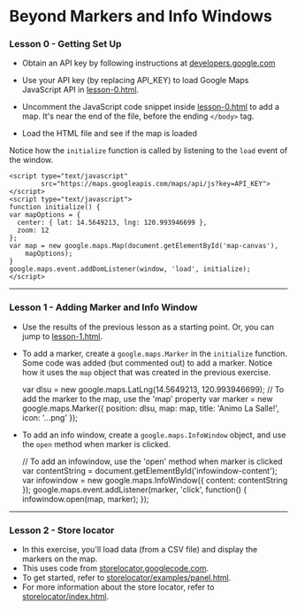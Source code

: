 # Beyond Markers and Info Windows

### Lesson 0 - Getting Set Up

- Obtain an API key by following instructions at [developers.google.com](https://developers.google.com/maps/documentation/javascript/tutorial#api_key)
- Use your API key (by replacing API_KEY) to load Google Maps JavaScript API in [lesson-0.html](./lesson-0.html).

    <script type="text/javascript"
            src="https://maps.googleapis.com/maps/api/js?key= **API_KEY** "></script>

- Uncomment the JavaScript code snippet inside [lesson-0.html](./lesson-0.html) to add a map. It's near the end of the file, before the ending `</body>` tag.
- Load the HTML file and see if the map is loaded

Notice how the `initialize` function is called by listening to the `load` event of the window.

    <script type="text/javascript"
            src="https://maps.googleapis.com/maps/api/js?key=API_KEY"></script>
    <script type="text/javascript">
    function initialize() {
    var mapOptions = {
      center: { lat: 14.5649213, lng: 120.993946699 },
      zoom: 12
    };
    var map = new google.maps.Map(document.getElementById('map-canvas'),
        mapOptions);
    }
    google.maps.event.addDomListener(window, 'load', initialize);
    </script>

---

### Lesson 1 - Adding Marker and Info Window

- Use the results of the previous lesson as a starting point. Or, you can jump to [lesson-1.html](./lesson-1.html).
- To add a marker, create a `google.maps.Marker` in the `initialize` function. Some code was added (but commented out) to add a marker. Notice how it uses the `map` object that was created in the previous exercise.


    var dlsu = new google.maps.LatLng(14.5649213, 120.993946699);
    // To add the marker to the map, use the 'map' property
    var marker = new google.maps.Marker({
        position: dlsu,
        map: map,
        title: 'Animo La Salle!',
        icon: '...png'
    });


- To add an info window, create a `google.maps.InfoWindow` object, and use the `open` method when marker is clicked.

    // To add an infowindow, use the 'open' method when marker is clicked
    var contentString = document.getElementById('infowindow-content');
    var infowindow = new google.maps.InfoWindow({
      content: contentString
    });
    google.maps.event.addListener(marker, 'click', function() {
      infowindow.open(map, marker);
    });

---

### Lesson 2 - Store locator

- In this exercise, you'll load data (from a CSV file) and display the markers on the map.
- This uses code from [storelocator.googlecode.com](http://storelocator.googlecode.com).
- To get started, refer to [storelocator/examples/panel.html](storelocator/examples/panel.html).
- For more information about the store locator, refer to [storelocator/index.html](storelocator/index.html).
